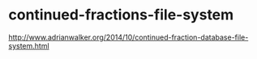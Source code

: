# continued-fractions-file-system

http://www.adrianwalker.org/2014/10/continued-fraction-database-file-system.html

